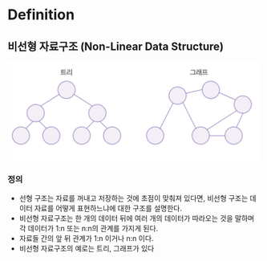 # Definition

## 비선형 자료구조 **(Non-Linear Data Structure)**

![Untitled](Definition/Untitled.png)

### 정의

- 선형 구조는 자료를 꺼내고 저장하는 것에 초점이 맞춰져 있다면, 비선형 구조는 데이터 자료를 어떻게 표현하느냐에 대한 구조를 설명한다.
- 비선형 자료구조는 한 개의 데이터 뒤에 여러 개의 데이터가 따라오는 것을 말하며 각 데이터가 1:n 또는 n:n의 관계를 가지게 된다.
- 자료들 간의 앞 뒤 관계가 1:n 이거나 n:n 이다.
- 비선형 자료구조의 예로는 트리, 그래프가 있다